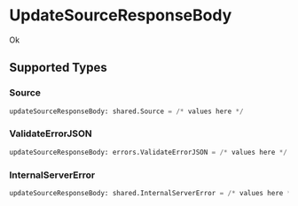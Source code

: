 # UpdateSourceResponseBody

Ok


## Supported Types

### Source

```python
updateSourceResponseBody: shared.Source = /* values here */
```

### ValidateErrorJSON

```python
updateSourceResponseBody: errors.ValidateErrorJSON = /* values here */
```

### InternalServerError

```python
updateSourceResponseBody: shared.InternalServerError = /* values here */
```

